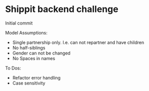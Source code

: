 # Shippit backend challenge

Initial commit

Model Assumptions:
- Single partnership only. I.e. can not repartner and have children
- No half-siblings
- Gender can not be changed
- No Spaces in names

To Dos:
- Refactor error handling
- Case sensitivity